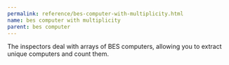 ```yaml
---
permalink: reference/bes-computer-with-multiplicity.html
name: bes computer with multiplicity
parent: bes computer
---
```


The <bes computer with multiplicity> inspectors deal with arrays of BES computers, allowing you to extract unique computers and count them.